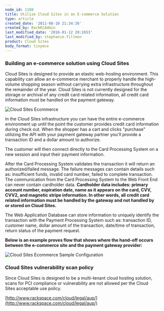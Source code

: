 ```yaml
---
node_id: 1180
title: Utilize Cloud Sites in an E-commerce Solution
type: article
created_date: '2011-08-10 21:34:36'
created_by: RackKCAdmin
last_modified_date: '2016-01-12 20:2653'
last_modified_by: stephanie.fillmon
product: Cloud Sites
body_format: tinymce
---
```


### Building an e-commerce solution using Cloud Sites

Cloud Sites is designed to provide an elastic web-hosting environment. 
This capability can allow an e-commerce merchant to properly handle the
high-volume shopping season without carrying extra infrastructure
throughout the remainder of the year.  Cloud Sites is not currently
designed for the storage or archival of any credit card related
information, all credit card information must be handled on the payment
gateway.

![Cloud Sites
Ecommerce](http://c691243.r43.cf2.rackcdn.com/sitesecommerce.png)

In the Cloud Sites infrastructure you can have the entire e-commerce
environment up until the point the customer provides credit card
information during check out.  When the shopper has a cart and clicks
"purchase" utilizing the API with your payment gateway partner you'll
provide a transaction ID and a dollar amount to authorize.

The customer will then connect directly to the Card Processing System on
a new session and input their payment information.

After the Card Processing System validates the transaction it will
return an authorized/failed message.  The failure messages can contain
details such as:  insufficient funds, invalid card number, failed to
complete transaction.  The communication from the Card Processing System
to the Web Front End can never contain cardholder data.  **Cardholder
data includes: primary account number, expiration date, name as it
appears on the card, CVV, CVV2, and magnetic stripe information.  In
other words, all credit card related information must be handled by the
gateway and not handled by or stored on Cloud Sites.**

The Web Application Database can store information to uniquely identify
the transaction with the Payment Processing System such as:  transaction
ID, customer name, dollar amount of the transaction, date/time of
transaction, return status of the payment request.

**Below is an example proves flow that shows where the hand-off occurs
between the e-commerce site and the payment gateway provider:**

![Cloud Sites Ecommerce Sample
Configuration](http://c691243.r43.cf2.rackcdn.com/sampleconfig.png)

### Cloud Sites vulnerability scan policy

Since Cloud Sites is designed to be a multi-tenant cloud hosting
solution, scans for PCI compliance or vulnerability are not allowed per
the Cloud Sites acceptable use policy.

[http://www.rackspace.com/cloud/legal/aup/](http://www.rackspace.com/cloud/legal/aup/)

